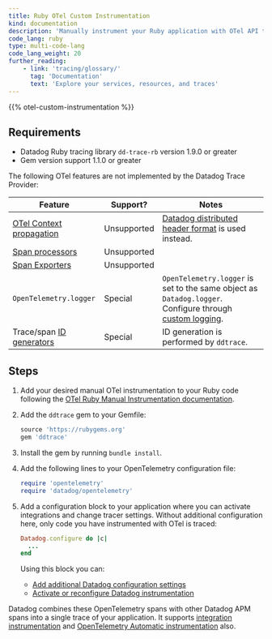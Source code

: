 ```yaml
---
title: Ruby OTel Custom Instrumentation
kind: documentation
description: 'Manually instrument your Ruby application with OTel API to send custom traces to Datadog.'
code_lang: ruby
type: multi-code-lang
code_lang_weight: 20
further_reading:
    - link: 'tracing/glossary/'
      tag: 'Documentation'
      text: 'Explore your services, resources, and traces'
---
```


{{% otel-custom-instrumentation %}}


## Requirements

- Datadog Ruby tracing library `dd-trace-rb` version 1.9.0 or greater
- Gem version support 1.1.0 or greater

The following OTel features are not implemented by the Datadog Trace Provider:

| Feature                               | Support?    | Notes                       |
|---------------------------------------|-------------|-----------------------------|
| [OTel Context propagation][1]         | Unsupported | [Datadog distributed header format][9] is used instead. | 
| [Span processors][2]                  | Unsupported |                                                    | 
| [Span Exporters][3]                   | Unsupported |                                                    |
| `OpenTelemetry.logger`                | Special     | `OpenTelemetry.logger` is set to the same object as `Datadog.logger`. Configure through [custom logging][10]. |
| Trace/span [ID generators][4]         | Special     | ID generation is performed by `ddtrace`.           |


## Steps

1. Add your desired manual OTel instrumentation to your Ruby code following the [OTel Ruby Manual Instrumentation documentation][4].
1. Add the `ddtrace` gem to your Gemfile:

    ```ruby
    source 'https://rubygems.org'
    gem 'ddtrace'
    ```

1. Install the gem by running `bundle install`.
1. Add the following lines to your OpenTelemetry configuration file:

    ```ruby
    require 'opentelemetry'
    require 'datadog/opentelemetry'
    ```

1. Add a configuration block to your application where you can activate integrations and change tracer settings. Without additional configuration here, only code you have instrumented with OTel is traced:

    ```ruby
    Datadog.configure do |c|
      ...
    end
    ```

   Using this block you can:

    - [Add additional Datadog configuration settings][6]
    - [Activate or reconfigure Datadog instrumentation][7]

Datadog combines these OpenTelemetry spans with other Datadog APM spans into a single trace of your application. It supports [integration instrumentation][7] and [OpenTelemetry Automatic instrumentation][8] also.


[1]: https://opentelemetry.io/docs/instrumentation/ruby/manual/#context-propagation
[2]: https://opentelemetry.io/docs/reference/specification/trace/sdk/#span-processor
[3]: https://opentelemetry.io/docs/reference/specification/trace/sdk/#span-exporter
[4]: https://opentelemetry.io/docs/reference/specification/trace/sdk/#id-generators
[5]: https://opentelemetry.io/docs/instrumentation/ruby/manual/
[6]: /tracing/trace_collection/dd_libraries/ruby/#additional-configuration
[7]: /tracing/trace_collection/dd_libraries/ruby#integration-instrumentation
[8]: https://opentelemetry.io/docs/instrumentation/ruby/automatic/
[9]: /tracing/trace_collection/trace_context_propagation/ruby/
[10]: /tracing/trace_collection/dd_libraries/ruby/#custom-logging